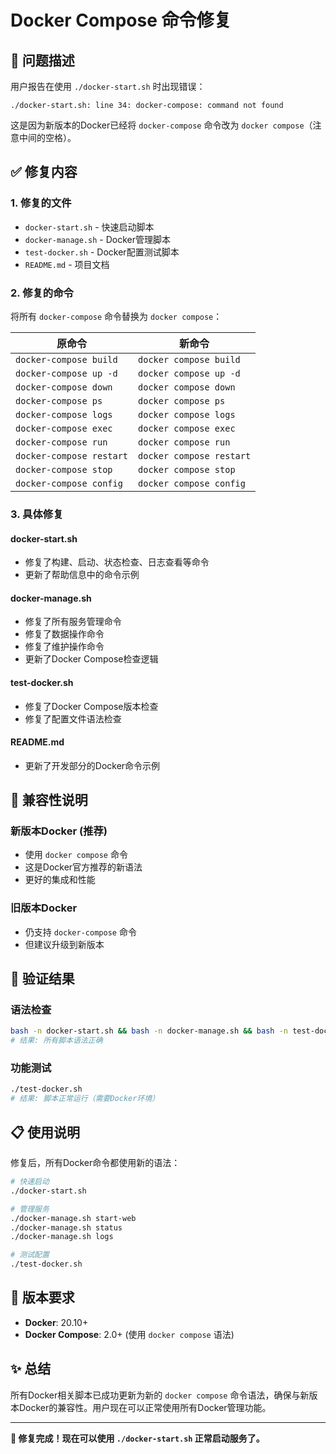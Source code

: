 # Docker Compose 命令修复

## 🔧 问题描述

用户报告在使用 `./docker-start.sh` 时出现错误：
```
./docker-start.sh: line 34: docker-compose: command not found
```

这是因为新版本的Docker已经将 `docker-compose` 命令改为 `docker compose`（注意中间的空格）。

## ✅ 修复内容

### 1. 修复的文件

- `docker-start.sh` - 快速启动脚本
- `docker-manage.sh` - Docker管理脚本  
- `test-docker.sh` - Docker配置测试脚本
- `README.md` - 项目文档

### 2. 修复的命令

将所有 `docker-compose` 命令替换为 `docker compose`：

| 原命令 | 新命令 |
|--------|--------|
| `docker-compose build` | `docker compose build` |
| `docker-compose up -d` | `docker compose up -d` |
| `docker-compose down` | `docker compose down` |
| `docker-compose ps` | `docker compose ps` |
| `docker-compose logs` | `docker compose logs` |
| `docker-compose exec` | `docker compose exec` |
| `docker-compose run` | `docker compose run` |
| `docker-compose restart` | `docker compose restart` |
| `docker-compose stop` | `docker compose stop` |
| `docker-compose config` | `docker compose config` |

### 3. 具体修复

#### docker-start.sh
- 修复了构建、启动、状态检查、日志查看等命令
- 更新了帮助信息中的命令示例

#### docker-manage.sh  
- 修复了所有服务管理命令
- 修复了数据操作命令
- 修复了维护操作命令
- 更新了Docker Compose检查逻辑

#### test-docker.sh
- 修复了Docker Compose版本检查
- 修复了配置文件语法检查

#### README.md
- 更新了开发部分的Docker命令示例

## 🎯 兼容性说明

### 新版本Docker (推荐)
- 使用 `docker compose` 命令
- 这是Docker官方推荐的新语法
- 更好的集成和性能

### 旧版本Docker
- 仍支持 `docker-compose` 命令
- 但建议升级到新版本

## 🧪 验证结果

### 语法检查
```bash
bash -n docker-start.sh && bash -n docker-manage.sh && bash -n test-docker.sh
# 结果: 所有脚本语法正确
```

### 功能测试
```bash
./test-docker.sh
# 结果: 脚本正常运行（需要Docker环境）
```

## 📋 使用说明

修复后，所有Docker命令都使用新的语法：

```bash
# 快速启动
./docker-start.sh

# 管理服务
./docker-manage.sh start-web
./docker-manage.sh status
./docker-manage.sh logs

# 测试配置
./test-docker.sh
```

## 🔄 版本要求

- **Docker**: 20.10+
- **Docker Compose**: 2.0+ (使用 `docker compose` 语法)

## ✨ 总结

所有Docker相关脚本已成功更新为新的 `docker compose` 命令语法，确保与新版本Docker的兼容性。用户现在可以正常使用所有Docker管理功能。

---

**🎉 修复完成！现在可以使用 `./docker-start.sh` 正常启动服务了。**
